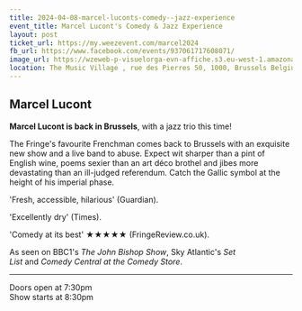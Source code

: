 ```yaml
---
title: 2024-04-08-marcel-luconts-comedy--jazz-experience
event_title: Marcel Lucont's Comedy & Jazz Experience
layout: post
ticket_url: https://my.weezevent.com/marcel2024
fb_url: https://www.facebook.com/events/937061717608071/
image_url: https://wzeweb-p-visuelorga-evn-affiche.s3.eu-west-1.amazonaws.com/affiche_1105724.jpg
location: The Music Village , rue des Pierres 50, 1000, Brussels Belgium
---
```


<h2>Marcel Lucont</h2>

<strong>Marcel Lucont is back in Brussels</strong>, with a jazz trio this time!

The Fringe's favourite Frenchman comes back to Brussels with an exquisite new show and a live band to abuse. Expect wit sharper than a pint of English wine, poems sexier than an art déco brothel and jibes more devastating than an ill-judged referendum. Catch the Gallic symbol at the height of his imperial phase.

'Fresh, accessible, hilarious' (Guardian).

'Excellently dry' (Times).

'Comedy at its best' ★★★★★ (FringeReview.co.uk).

As seen on BBC1's <em>The John Bishop Show</em>, Sky Atlantic's <em>Set List</em> and <em>Comedy Central at the Comedy Store</em>.

<hr />

Doors open at 7:30pm<br>
Show starts at 8:30pm
